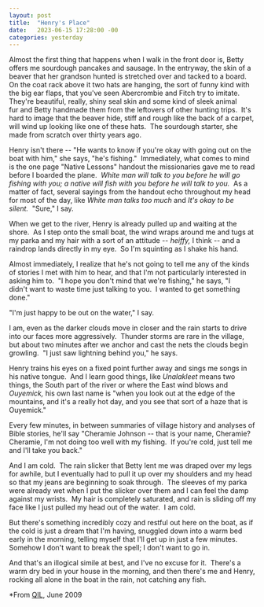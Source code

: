 ```yaml
---
layout: post
title:  "Henry's Place"
date:   2023-06-15 17:28:00 -00
categories: yesterday
---
```

Almost the first thing that happens when I walk in the front door is, Betty offers me sourdough pancakes and sausage. In the entryway, the skin of a beaver that her grandson hunted is stretched over and tacked to a board.  On the coat rack above it two hats are hanging, the sort of funny kind with the big ear flaps, that you've seen Abercrombie and Fitch try to imitate.  They're beautiful, really, shiny seal skin and some kind of sleek animal fur and Betty handmade them from the leftovers of other hunting trips.  It's hard to image that the beaver hide, stiff and rough like the back of a carpet, will wind up looking like one of these hats.  The sourdough starter, she made from scratch over thirty years ago.  

Henry isn't there -- "He wants to know if you're okay with going out on the boat with him," she says, "he's fishing."  Immediately, what comes to mind is the one page "Native Lessons" handout the missionaries gave me to read before I boarded the plane.  *White man will talk to you before he will go fishing with you; a native will fish with you before he will talk to you.*  As a matter of fact, several sayings from the handout echo throughout my head for most of the day, like *White man talks too much* and *It's okay to be silent.*  "Sure," I say. 

When we get to the river, Henry is already pulled up and waiting at the shore.  As I step onto the small boat, the wind wraps around me and tugs at my parka and my hair with a sort of an attitude -- *heiffy,* I think -- and a raindrop lands directly in my eye.  So I'm squinting as I shake his hand. 

Almost immediately, I realize that he's not going to tell me any of the kinds of stories I met with him to hear, and that I'm not particularly interested in asking him to.  "I hope you don't mind that we're fishing," he says, "I didn't want to waste time just talking to you.  I wanted to get something done."  

"I'm just happy to be out on the water," I say.

I am, even as the darker clouds move in closer and the rain starts to drive into our faces more aggressively.  Thunder storms are rare in the village, but about two minutes after we anchor and cast the nets the clouds begin growling.  "I just saw lightning behind you," he says.

Henry trains his eyes on a fixed point further away and sings me songs in his native tongue.  And I learn good things, like *Unalakleet* means two things, the South part of the river or where the East wind blows and *Ouyemick,* his own last name is "when you look out at the edge of the mountains, and it's a really hot day, and you see that sort of a haze that is Ouyemick."  

Every few minutes, in between summaries of village history and analyses of Bible stories, he'll say "Cheramie Johnson -- that is your name, Cheramie?  Cheramie, I'm not doing too well with my fishing.  If you're cold, just tell me and I'll take you back."

And I am cold.  The rain slicker that Betty lent me was draped over my legs for awhile, but I eventually had to pull it up over my shoulders and my head so that my jeans are beginning to soak through.  The sleeves of my parka were already wet when I put the slicker over them and I can feel the damp against my wrists.  My hair is completely saturated, and rain is sliding off my face like I just pulled my head out of the water.  I am cold.

But there's something incredibly cozy and restful out here on the boat, as if the cold is just a dream that I'm having, snuggled down into a warm bed early in the morning, telling myself that I'll get up in just a few minutes.  Somehow I don't want to break the spell; I don't want to go in.  

And that's an illogical simile at best, and I've no excuse for it.  There's a warm dry bed in your house in the morning, and then there's me and Henry, rocking all alone in the boat in the rain, not catching any fish.

*From [QIL](/assets/QIL.pdf), June 2009
